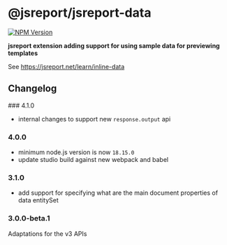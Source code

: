 # @jsreport/jsreport-data
[![NPM Version](http://img.shields.io/npm/v/@jsreport/jsreport-data.svg?style=flat-square)](https://npmjs.com/package/@jsreport/jsreport-data)

**jsreport extension adding support for using sample data for previewing templates**

See https://jsreport.net/learn/inline-data

## Changelog

### 4.1.0

- internal changes to support new `response.output` api

### 4.0.0

- minimum node.js version is now `18.15.0`
- update studio build against new webpack and babel

### 3.1.0

- add support for specifying what are the main document properties of data entitySet

### 3.0.0-beta.1

Adaptations for the v3 APIs
